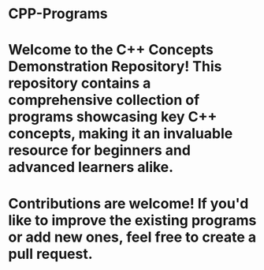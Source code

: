 # CPP-Programs
# Welcome to the C++ Concepts Demonstration Repository! This repository contains a comprehensive collection of programs showcasing key C++ concepts, making it an invaluable resource for beginners and advanced learners alike.


# Contributions are welcome! If you'd like to improve the existing programs or add new ones, feel free to create a pull request.
